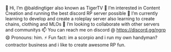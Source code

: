  👋 Hi, I’m @baldingtiger also known as TigerTV 
 👀 I’m interested in Content Creation and running the best discord RP server possible 
 🌱 I’m currently learning to develop and create a roleplay server also learning to create chains, clothing and MLOs 
 💞️ I’m looking to collaborate with other servers and communitys 
 📫 You can reach me on discord @ https://discord.gg/ngrp
 😄 Pronouns: him.
 ⚡ Fun fact: im a scorpio and i run my own handyman?contractor business and i like to create awesome RP fun.

<!---
baldingtiger/baldingtiger is a ✨ special ✨ repository because its `README.md` (this file) appears on your GitHub profile.
You can click the Preview link to take a look at your changes.
--->
